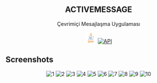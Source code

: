<h2 align="center">ACTIVEMESSAGE</h2>
<p align="center">  
Çevrimiçi Mesajlaşma Uygulaması<br>
 <p align="center">
 <img  alt="Java" width="30px" src="https://raw.githubusercontent.com/github/explore/80688e429a7d4ef2fca1e82350fe8e3517d3494d/topics/java/java.png" />
 <a href="https://android-arsenal.com/api?level=23"><img alt="API" src="https://img.shields.io/badge/API-23%2B-brightgreen.svg?style=flat"/></a>
  </p>
  
  ## Screenshots
<p align="center">
  <img  alt="1" width="200px" src="https://user-images.githubusercontent.com/49868097/185794711-c8f1f431-b349-44be-a994-edca152e2b31.png"/>
  <img  alt="2" width="200px"  src="https://user-images.githubusercontent.com/49868097/185794769-cb37158e-9b17-452e-ad8f-ff648dbf529f.png"/>
  <img  alt="3" width="200px"  src="https://user-images.githubusercontent.com/49868097/185794800-c70f5c4d-14b7-46c6-8f21-52816df2caa1.png"/>
  <img  alt="4" width="200px"  src="https://user-images.githubusercontent.com/49868097/185794803-d8d21b9f-3c99-4de5-8e94-bc1068324617.png"/>
  <img  alt="5" width="200px"  src="https://user-images.githubusercontent.com/49868097/185794811-3aad59de-8531-4a06-be3a-cd45249c3f9d.png"/>
  <img  alt="6" width="200px"  src="https://user-images.githubusercontent.com/49868097/185794814-39c3d861-9fd1-4992-8c86-2a8401058071.png"/>
  <img  alt="7" width="200px"  src="https://user-images.githubusercontent.com/49868097/185794818-d8b54761-44fb-4e9c-94e4-aa8dd7c591f0.png"/>
  <img  alt="8" width="200px"  src="https://user-images.githubusercontent.com/49868097/185794822-7a22482e-d5dc-4185-9562-7c70b858de9f.png"/>
  <img  alt="9" width="200px"  src="https://user-images.githubusercontent.com/49868097/185794987-d6120cb2-e38a-4687-b8f3-f87dac66e6be.png"/>
  <img  alt="10" width="200px"  src="https://user-images.githubusercontent.com/49868097/185795083-243139e7-1ab1-4bd2-8431-c909a3b748ab.png"/>
 </p>




</br>

